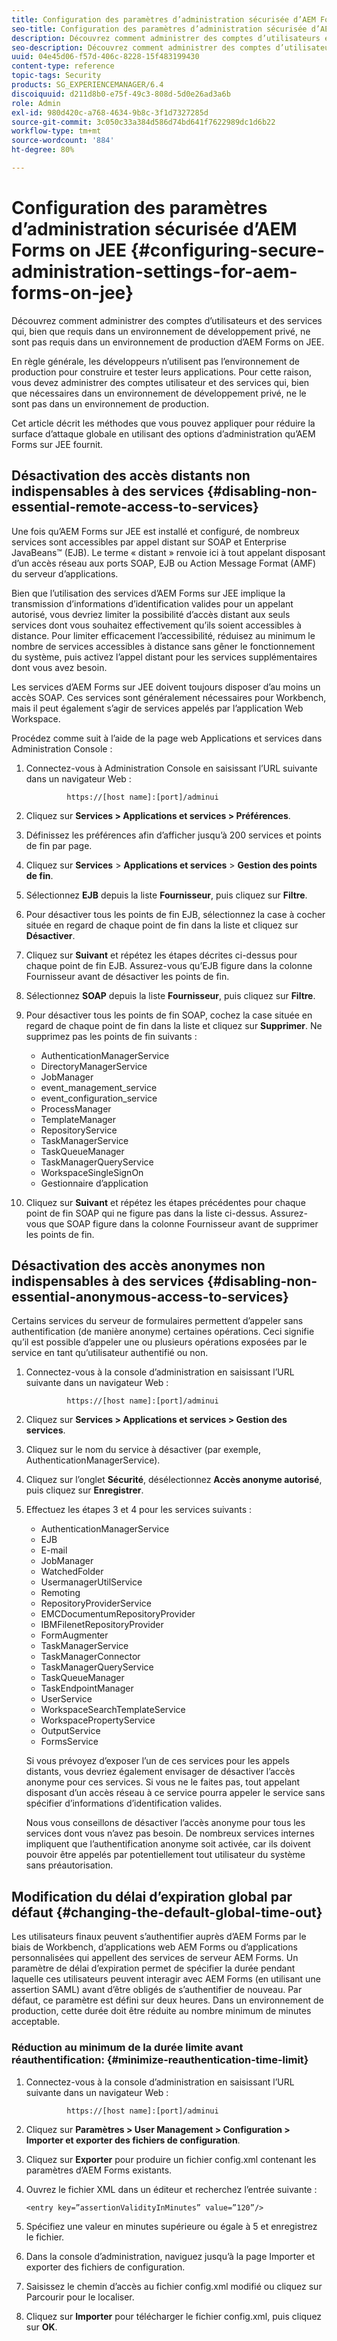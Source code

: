 ```yaml
---
title: Configuration des paramètres d’administration sécurisée d’AEM Forms on JEE
seo-title: Configuration des paramètres d’administration sécurisée d’AEM Forms on JEE
description: Découvrez comment administrer des comptes d’utilisateurs et des services qui, bien que requis dans un environnement de développement privé, ne sont pas requis dans un environnement de production d’AEM Forms on JEE.
seo-description: Découvrez comment administrer des comptes d’utilisateurs et des services qui, bien que requis dans un environnement de développement privé, ne sont pas requis dans un environnement de production d’AEM Forms on JEE.
uuid: 04e45d06-f57d-406c-8228-15f483199430
content-type: reference
topic-tags: Security
products: SG_EXPERIENCEMANAGER/6.4
discoiquuid: d211d8b0-e75f-49c3-808d-5d0e26ad3a6b
role: Admin
exl-id: 980d420c-a768-4634-9b8c-3f1d7327285d
source-git-commit: 3c050c33a384d586d74bd641f7622989dc1d6b22
workflow-type: tm+mt
source-wordcount: '884'
ht-degree: 80%

---
```


# Configuration des paramètres d’administration sécurisée d’AEM Forms on JEE {#configuring-secure-administration-settings-for-aem-forms-on-jee}

Découvrez comment administrer des comptes d’utilisateurs et des services qui, bien que requis dans un environnement de développement privé, ne sont pas requis dans un environnement de production d’AEM Forms on JEE.

En règle générale, les développeurs n’utilisent pas l’environnement de production pour construire et tester leurs applications. Pour cette raison, vous devez administrer des comptes utilisateur et des services qui, bien que nécessaires dans un environnement de développement privé, ne le sont pas dans un environnement de production.

Cet article décrit les méthodes que vous pouvez appliquer pour réduire la surface d’attaque globale en utilisant des options d’administration qu’AEM Forms sur JEE fournit.

## Désactivation des accès distants non indispensables à des services {#disabling-non-essential-remote-access-to-services}

Une fois qu’AEM Forms sur JEE est installé et configuré, de nombreux services sont accessibles par appel distant sur SOAP et Enterprise JavaBeans™ (EJB). Le terme « distant » renvoie ici à tout appelant disposant d’un accès réseau aux ports SOAP, EJB ou Action Message Format (AMF) du serveur d’applications.

Bien que l’utilisation des services d’AEM Forms sur JEE implique la transmission d’informations d’identification valides pour un appelant autorisé, vous devriez limiter la possibilité d’accès distant aux seuls services dont vous souhaitez effectivement qu’ils soient accessibles à distance. Pour limiter efficacement l’accessibilité, réduisez au minimum le nombre de services accessibles à distance sans gêner le fonctionnement du système, puis activez l’appel distant pour les services supplémentaires dont vous avez besoin.

Les services d’AEM Forms sur JEE doivent toujours disposer d’au moins un accès SOAP. Ces services sont généralement nécessaires pour Workbench, mais il peut également s’agir de services appelés par l’application Web Workspace.

Procédez comme suit à l’aide de la page web Applications et services dans Administration Console :

1. Connectez-vous à Administration Console en saisissant l’URL suivante dans un navigateur Web :

   ```as3
            https://[host name]:[port]/adminui
   ```

1. Cliquez sur **Services > Applications et services > Préférences**.
1. Définissez les préférences afin d’afficher jusqu’à 200 services et points de fin par page.
1. Cliquez sur **Services** > **Applications et services** > **Gestion des points de fin**.
1. Sélectionnez **EJB** depuis la liste **Fournisseur**, puis cliquez sur **Filtre**.
1. Pour désactiver tous les points de fin EJB, sélectionnez la case à cocher située en regard de chaque point de fin dans la liste et cliquez sur **Désactiver**.
1. Cliquez sur **Suivant** et répétez les étapes décrites ci-dessus pour chaque point de fin EJB. Assurez-vous qu’EJB figure dans la colonne Fournisseur avant de désactiver les points de fin.
1. Sélectionnez **SOAP** depuis la liste **Fournisseur**, puis cliquez sur **Filtre**.
1. Pour désactiver tous les points de fin SOAP, cochez la case située en regard de chaque point de fin dans la liste et cliquez sur **Supprimer**. Ne supprimez pas les points de fin suivants :

   * AuthenticationManagerService
   * DirectoryManagerService
   * JobManager
   * event_management_service
   * event_configuration_service
   * ProcessManager
   * TemplateManager
   * RepositoryService
   * TaskManagerService
   * TaskQueueManager
   * TaskManagerQueryService
   * WorkspaceSingleSignOn
   * Gestionnaire d’application

1. Cliquez sur **Suivant** et répétez les étapes précédentes pour chaque point de fin SOAP qui ne figure pas dans la liste ci-dessus. Assurez-vous que SOAP figure dans la colonne Fournisseur avant de supprimer les points de fin.

## Désactivation des accès anonymes non indispensables à des services {#disabling-non-essential-anonymous-access-to-services}

Certains services du serveur de formulaires permettent d’appeler sans authentification (de manière anonyme) certaines opérations. Ceci signifie qu’il est possible d’appeler une ou plusieurs opérations exposées par le service en tant qu’utilisateur authentifié ou non.

1. Connectez-vous à la console d’administration en saisissant l’URL suivante dans un navigateur Web :

   ```as3
            https://[host name]:[port]/adminui
   ```

1. Cliquez sur **Services > Applications et services > Gestion des services**.
1. Cliquez sur le nom du service à désactiver (par exemple, AuthenticationManagerService).
1. Cliquez sur l’onglet **Sécurité**, désélectionnez **Accès anonyme autorisé**, puis cliquez sur **Enregistrer**.
1. Effectuez les étapes 3 et 4 pour les services suivants :

   * AuthenticationManagerService
   * EJB
   * E-mail
   * JobManager
   * WatchedFolder
   * UsermanagerUtilService
   * Remoting
   * RepositoryProviderService
   * EMCDocumentumRepositoryProvider
   * IBMFilenetRepositoryProvider
   * FormAugmenter
   * TaskManagerService
   * TaskManagerConnector
   * TaskManagerQueryService
   * TaskQueueManager
   * TaskEndpointManager
   * UserService
   * WorkspaceSearchTemplateService
   * WorkspacePropertyService
   * OutputService
   * FormsService

   Si vous prévoyez d’exposer l’un de ces services pour les appels distants, vous devriez également envisager de désactiver l’accès anonyme pour ces services. Si vous ne le faites pas, tout appelant disposant d’un accès réseau à ce service pourra appeler le service sans spécifier d’informations d’identification valides.

   Nous vous conseillons de désactiver l’accès anonyme pour tous les services dont vous n’avez pas besoin. De nombreux services internes impliquent que l’authentification anonyme soit activée, car ils doivent pouvoir être appelés par potentiellement tout utilisateur du système sans préautorisation.

## Modification du délai d’expiration global par défaut {#changing-the-default-global-time-out}

Les utilisateurs finaux peuvent s’authentifier auprès d’AEM Forms par le biais de Workbench, d’applications web AEM Forms ou d’applications personnalisées qui appellent des services de serveur AEM Forms. Un paramètre de délai d’expiration permet de spécifier la durée pendant laquelle ces utilisateurs peuvent interagir avec AEM Forms (en utilisant une assertion SAML) avant d’être obligés de s’authentifier de nouveau. Par défaut, ce paramètre est défini sur deux heures. Dans un environnement de production, cette durée doit être réduite au nombre minimum de minutes acceptable.

### Réduction au minimum de la durée limite avant réauthentification: {#minimize-reauthentication-time-limit}

1. Connectez-vous à la console d’administration en saisissant l’URL suivante dans un navigateur Web :

   ```as3
            https://[host name]:[port]/adminui
   ```

1. Cliquez sur **Paramètres > User Management > Configuration > Importer et exporter des fichiers de configuration**.
1. Cliquez sur **Exporter** pour produire un fichier config.xml contenant les paramètres d’AEM Forms existants.
1. Ouvrez le fichier XML dans un éditeur et recherchez l’entrée suivante :

   `<entry key=”assertionValidityInMinutes” value=”120”/>`

1. Spécifiez une valeur en minutes supérieure ou égale à 5 et enregistrez le fichier.
1. Dans la console d’administration, naviguez jusqu’à la page Importer et exporter des fichiers de configuration.
1. Saisissez le chemin d’accès au fichier config.xml modifié ou cliquez sur Parcourir pour le localiser.
1. Cliquez sur **Importer** pour télécharger le fichier config.xml, puis cliquez sur **OK**.
